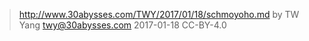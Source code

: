 > http://www.30abysses.com/TWY/2017/01/18/schmoyoho.md
> by TW Yang <twy@30abysses.com> 2017-01-18 CC-BY-4.0

#
